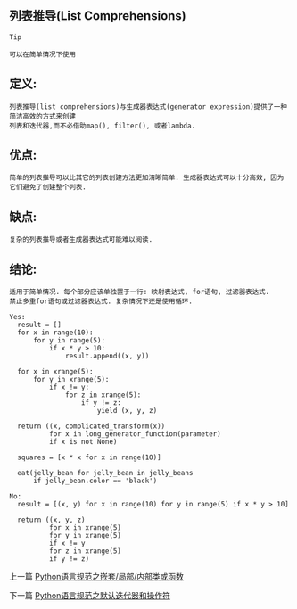 <!--
author: 老A在Coding
date: 2019-02-14 
title: Python语言规范之列表推导
tags: Python3,风格指南
category: Python3,python
status: publish
summary: Python语言规范之列表推导
-->

## 列表推导(List Comprehensions)

```Tip```
```
可以在简单情况下使用
```

## 定义:
```  
列表推导(list comprehensions)与生成器表达式(generator expression)提供了一种简洁高效的方式来创建
列表和迭代器,而不必借助map(), filter(), 或者lambda.
```

## 优点:
    简单的列表推导可以比其它的列表创建方法更加清晰简单. 生成器表达式可以十分高效, 因为它们避免了创建整个列表.


## 缺点:
```
复杂的列表推导或者生成器表达式可能难以阅读.
```

## 结论:
```
适用于简单情况. 每个部分应该单独置于一行: 映射表达式, for语句, 过滤器表达式. 
禁止多重for语句或过滤器表达式. 复杂情况下还是使用循环.
```
```
Yes:
  result = []
  for x in range(10):
      for y in range(5):
          if x * y > 10:
              result.append((x, y))

  for x in xrange(5):
      for y in xrange(5):
          if x != y:
              for z in xrange(5):
                  if y != z:
                      yield (x, y, z)

  return ((x, complicated_transform(x))
          for x in long_generator_function(parameter)
          if x is not None)

  squares = [x * x for x in range(10)]

  eat(jelly_bean for jelly_bean in jelly_beans
      if jelly_bean.color == 'black')
```
```
No:
  result = [(x, y) for x in range(10) for y in range(5) if x * y > 10]

  return ((x, y, z)
          for x in xrange(5)
          for y in xrange(5)
          if x != y
          for z in xrange(5)
          if y != z)
```

上一篇 [Python语言规范之嵌套/局部/内部类或函数](http://www.imlaoa.com/blog/py3-language-style6.html)

下一篇 [Python语言规范之默认迭代器和操作符](http://www.imlaoa.com/blog/py3-language-style8.html)
